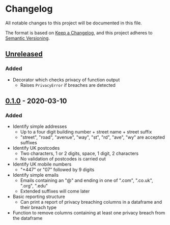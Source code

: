 # Changelog
All notable changes to this project will be documented in this file.

The format is based on [Keep a Changelog](https://keepachangelog.com/en/1.0.0/),
and this project adheres to [Semantic Versioning](https://semver.org/spec/v2.0.0.html).

## [Unreleased]
### Added
- Decorator which checks privacy of function output
  - Raises `PrivacyError` if breaches are detected

## [0.1.0] - 2020-03-10
### Added
* Identify simple addresses
    - Up to a four digit building number + street name + street suffix
    - "street", "road", "avenue", "way", "st", "rd", "ave", "wy" are accepted suffixes
* Identify UK postcodes
    - Two characters, 1 or 2 digits, space, 1 digit, 2 characters
    - No validation of postcodes is carried out
* Identify UK mobile numbers
    - "+447" or "07" followed by 9 digits
* Identify simple emails
    - Emails containing an "@" and ending in one of ".com", ".co.uk", ".org", ".edu"
    - Extended suffixes will come later
* Basic reporting structure
    - Can print a report of privacy breaching columns in a dataframe and their breach type
* Function to remove columns containing at least one privacy breach from the dataframe

[Unreleased]: https://github.com/TTitcombe/PrivacyPanda/compare/0.1.0...HEAD
[0.1.0]: https://github.com/TTitcombe/PrivacyPanda/releases/tag/0.1.0
